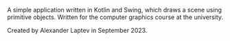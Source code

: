 A simple application written in Kotlin and Swing, which draws a scene using primitive objects.
Written for the computer graphics course at the university.

Created by Alexander Laptev in September 2023.

